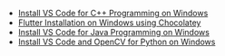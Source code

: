 - [Install VS Code for C++ Programming on Windows](https://jumail-utm.github.io/codelabs/installations/codelab-vscode-cpp-installation-chocolatey)
- [Flutter Installation on Windows using Chocolatey](https://jumail-utm.github.io/codelabs/installations/codelab-flutter-installation-windows)
- [Install VS Code for Java Programming on Windows](https://jumail-utm.github.io/codelabs/installations/codelab-vscode-java-installation-windows)
- [Install VS Code and OpenCV for Python on Windows](https://jumail-utm.github.io/codelabs/installations/codelab-vscode-opencv-python-installation-windows)
